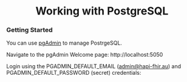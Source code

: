 <h1 align="center">Working with PostgreSQL</h1>

### Getting Started

You can use [pgAdmin](https://www.pgadmin.org/) to manage PostrgeSQL.

Navigate to the pgAdmin Welcome page: http://localhost:5050

Login using the PGADMIN_DEFAULT_EMAIL (admin@hapi-fhir.au) and PGADMIN_DEFAULT_PASSWORD (secret) credentials:
